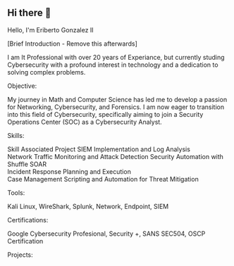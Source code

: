 ## Hi there 👋

<!--
**erito197923992699/erito197923992699** is a ✨ _special_ ✨ repository because its `README.md` (this file) appears on your GitHub profile.

Here are some ideas to get you started:

- 🔭 I’m currently working on ...
- 🌱 I’m currently learning ...
- 👯 I’m looking to collaborate on ...
- 🤔 I’m looking for help with ...
- 💬 Ask me about ...
- 📫 How to reach me: ...
- 😄 Pronouns: ...
- ⚡ Fun fact: ...
-->





Hello, I'm Eriberto Gonzalez II


[Brief Introduction - Remove this afterwards]

I am It Professional with over 20 years of Experiance, but currently studing Cybersecurity with a profound interest in technology and a dedication to solving complex problems.

Objective:

My journey in Math and Computer Science has led me to develop a passion for Networking, Cybersecurity, and Forensics. I am now eager to transition into this field of Cybersecurity, specifically aiming to join a Security Operations Center (SOC) as a Cybersecurity Analyst.

Skills:

Skill	Associated Project
SIEM Implementation and Log Analysis	
Network Traffic Monitoring and Attack Detection	
Security Automation with Shuffle SOAR	
Incident Response Planning and Execution	
Case Management 
Scripting and Automation for Threat Mitigation	

Tools:

Kali Linux, WireShark, Splunk, Network, Endpoint, SIEM
  
Certifications:

Google Cybersecurity Profesional, Security +, SANS SEC504, OSCP Certification
    
Projects:


